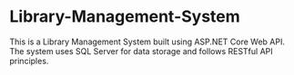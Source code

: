 # Library-Management-System
This is a Library Management System built using ASP.NET Core Web API. The system uses SQL Server for data storage and follows RESTful API principles. 
